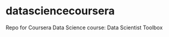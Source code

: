 datasciencecoursera
===================

Repo for Coursera Data Science course: Data Scientist Toolbox

